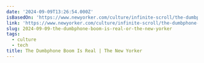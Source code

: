 ```yaml
---
date: '2024-09-09T13:26:54.000Z'
isBasedOn: 'https://www.newyorker.com/culture/infinite-scroll/the-dumbphone-boom-is-real'
link: 'https://www.newyorker.com/culture/infinite-scroll/the-dumbphone-boom-is-real'
slug: 2024-09-09-the-dumbphone-boom-is-real-or-the-new-yorker
tags:
  - culture
  - tech
title: The Dumbphone Boom Is Real | The New Yorker
---
```

 
